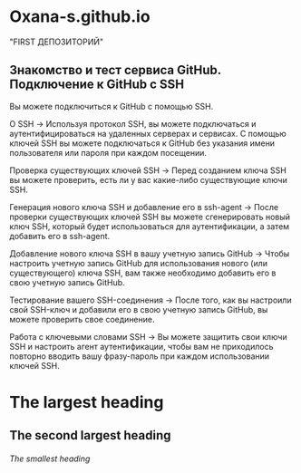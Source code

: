 # Oxana-s.github.io
"FIRST ДЕПОЗИТОРИЙ"

Знакомство и тест сервиса GitHub.
Подключение к GitHub с SSH
-
Вы можете подключиться к GitHub с помощью SSH.

О SSH →
Используя протокол SSH, вы можете подключаться и аутентифицироваться на удаленных серверах и сервисах. С помощью ключей SSH вы можете подключаться к GitHub без указания имени пользователя или пароля при каждом посещении.

Проверка существующих ключей SSH →
Перед созданием ключа SSH вы можете проверить, есть ли у вас какие-либо существующие ключи SSH.

Генерация нового ключа SSH и добавление его в ssh-agent →
После проверки существующих ключей SSH вы можете сгенерировать новый ключ SSH, который будет использоваться для аутентификации, а затем добавить его в ssh-agent.

Добавление нового ключа SSH в вашу учетную запись GitHub →
Чтобы настроить учетную запись GitHub для использования нового (или существующего) ключа SSH, вам также необходимо добавить его в свою учетную запись GitHub.

Тестирование вашего SSH-соединения →
После того, как вы настроили свой SSH-ключ и добавили его в свою учетную запись GitHub, вы можете проверить свое соединение.

Работа с ключевыми словами SSH →
Вы можете защитить свои ключи SSH и настроить агент аутентификации, чтобы вам не приходилось повторно вводить вашу фразу-пароль при каждом использовании ключей SSH.

# The largest heading
## The second largest heading
###### The smallest heading
